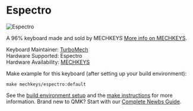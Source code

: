 # Espectro

![Espectro](https://cdn.shopify.com/s/files/1/1697/5323/products/IMG_0162_53a5ca83-3ce5-4741-92e8-10f769cf5ee1_1024x1024.jpg?v=1540701787)

A 96% keyboard made and sold by MECHKEYS [More info on MECHKEYS](https://mechkeys.ca).

Keyboard Maintainer: [TurboMech](https://github.com/TurboMech)  
Hardware Supported: Espectro  
Hardware Availability: [MECHKEYS](https://mechkeys.ca)  

Make example for this keyboard (after setting up your build environment):

    make mechkeys/espectro:default

See the [build environment setup](https://docs.qmk.fm/#/getting_started_build_tools) and the [make instructions](https://docs.qmk.fm/#/getting_started_make_guide) for more information. Brand new to QMK? Start with our [Complete Newbs Guide](https://docs.qmk.fm/#/newbs).
